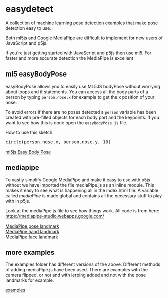 # easydetect

A collection of machine learning pose detection examples that make pose detection easy to use.

Both ml5js and Google MediaPipe are difficult to implement for new users of JavaScript and p5js.

If you're just getting started with JavaScript and p5js then use ml5. For faster and more accurate detection the MediaPipe is excellent

## ml5 easyBodyPose

easyBodyPose allows you to easily use ML5JS bodyPose without worrying about loops and if statements. You can access all the body parts of a person
by typing `person.nose.x` for example to get the x position of your nose.

To avoid errors if there are no poses detected a `person` variable has been created with pre-filled objects for each body part and the keypoints. If you want to see how this is done open the `easyBodyPose.js` file.

How to use this sketch:

<pre>
circle(person.nose.x, person.nose.y, 10)
</pre>

[ml5js Easy Body Pose](ml5/easyBodyPose)

## mediapipe

To vastly simplify Google MediaPipe and make it easy to use with p5js without we have imported the file mediaPipe.js as an inline module. This makes it easy to see what is happening all in the index.html file. A variable called _mediaPipe_ is made global and contains all the necessary stuff to play with in p5js.

Look at the mediaPipe.js file to see how things work. All code is from here:
https://mediapipe-studio.webapps.google.com/

[MediaPipe pose landmark](mediaPipe/poseLandmarks/)  
[MediaPipe hand landmark](mediaPipe/handLandmarks/)  
[MediaPipe face landmark](mediaPipe/faceLandmarks/)

## more examples

The examples folder has different versions of the above. Different methods of adding mediaPipe.js have been used. There are examples with the camera flipped, or not and with lerping added and not with the pose landmarks for example.

[examples](examples/)
